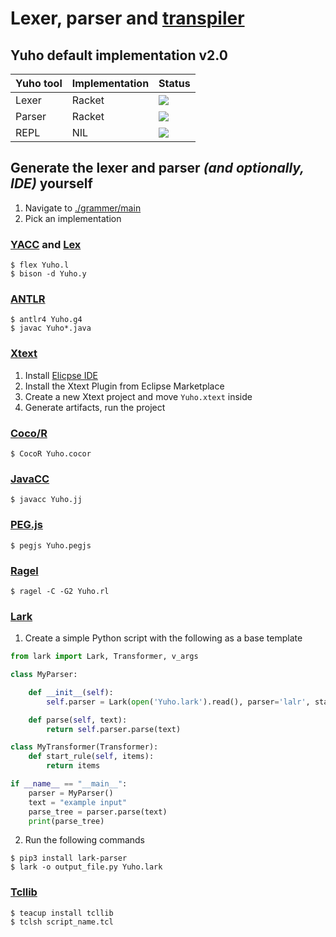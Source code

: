 # Lexer, parser and [transpiler](./transpiler)

## Yuho default implementation v2.0

| Yuho tool | Implementation | Status |
| :--- | :--- | :--- | 
| Lexer | Racket | ![](https://img.shields.io/badge/status-up-brightgreen) |
| Parser | Racket | ![](https://img.shields.io/badge/status-up-brightgreen) |
| REPL | NIL | ![](https://img.shields.io/badge/status-not%20implemented-ff3333) | 

## Generate the lexer and parser *(and optionally, IDE)* yourself

1. Navigate to [./grammer/main](../../grammer/main/)
2. Pick an implementation

### [YACC](https://silcnitc.github.io/yacc.html) and [Lex](https://wycwiki.readthedocs.io/en/latest/_static/compilers/lex.html)

```console
$ flex Yuho.l
$ bison -d Yuho.y
```

### [ANTLR](https://www.antlr.org/)

```console
$ antlr4 Yuho.g4
$ javac Yuho*.java
```

### [Xtext](https://eclipse.dev/Xtext/)

1. Install [Elicpse IDE](https://www.eclipse.org/downloads/)
2. Install the Xtext Plugin from Eclipse Marketplace
3. Create a new Xtext project and move `Yuho.xtext` inside
4. Generate artifacts, run the project

### [Coco/R](https://ssw.jku.at/Research/Projects/Coco/)

```console
$ CocoR Yuho.cocor
```

### [JavaCC](https://javacc.github.io/javacc/)

```console
$ javacc Yuho.jj
```

### [PEG.js](https://github.com/pegjs/pegjs)

```console
$ pegjs Yuho.pegjs
```

### [Ragel](http://www.colm.net/open-source/ragel/)

```console
$ ragel -C -G2 Yuho.rl
```

### [Lark](https://github.com/lark-parser/lark)

1. Create a simple Python script with the following as a base template

```py
from lark import Lark, Transformer, v_args

class MyParser:

    def __init__(self):
        self.parser = Lark(open('Yuho.lark').read(), parser='lalr', start='start_rule')

    def parse(self, text):
        return self.parser.parse(text)

class MyTransformer(Transformer):
    def start_rule(self, items):
        return items

if __name__ == "__main__":
    parser = MyParser()
    text = "example input"
    parse_tree = parser.parse(text)
    print(parse_tree)
```

2. Run the following commands

```console
$ pip3 install lark-parser
$ lark -o output_file.py Yuho.lark
```

### [Tcllib](https://core.tcl-lang.org/tcllib/doc/tcllib-1-18/embedded/www/tcllib/files/apps/pt.html)

```console
$ teacup install tcllib
$ tclsh script_name.tcl
```
